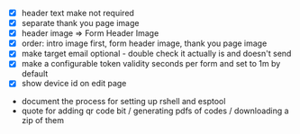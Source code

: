 - [x] header text make not required
- [x] separate thank you page image
- [x] header image => Form Header Image
- [x] order: intro image first, form header image, thank you page image
- [x] make target email optional - double check it actually is and doesn't send
- [x] make a configurable token validity seconds per form and set to 1m by default
- [x] show device id on edit page

- document the process for setting up rshell and esptool
- quote for adding qr code bit / generating pdfs of codes / downloading a zip of them
